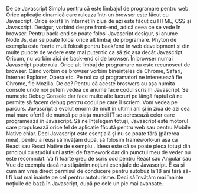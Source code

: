 De ce Javascript
Simplu pentru că este limbajul de programare pentru web.
Orice aplicație dinamică care ruleaza într-un browser este făcut cu Javascript.
Orice există în Internet în ziua de azi este făcut cu HTML, CSS și Javascript.
Desigur, vorbind despre front-end, adică ceea ce se vede în browser.
Pentru back-end se poate folosi Javascript desigur, și anume Node Js, dar se poate folosi orice alt limbaj de programare. Phyton de exemplu este foarte mult folosit pentru back/end în web development și din multe puncte de vedere este mai puternic ca să zic așa decât Javascript.
Oricum, nu vorbim aici de back-end ci de browser. În browser numai Javascript poate rula. Orice alt limbaj de programare nu este recunoscut de browser.
Când vorbim de browser vorbim bineînțeles de Chrome, Safari, Internet Explorer, Opera etc.
Pe noi ca și programatori ne interesează fie Chrome, fie Mozilla.
De ce?
Pentru că aceste broswers au așa numita console unde noi putem vedea ce anume face codul scris în Javascript.
Se numește Debug Console dar face multe alte lucruri pe lângă faptul că ne permite să facem debug pentru codul pe care îl scriem. Vom vedea pe parcurs.
Javascript a evolut enorm de mult în ultimii ani și în ziua de azi cea mai mare ofertă de muncă pe piața muncii IT se adresează celor care programează în Javascript.
Să ne înțelegem totuși, Javascript este motorul care propulsează orice fel de aplicație făcută pentru web sau pentru Mobile Native chiar.
Deci Javascript este esențială și nu se poate fără (părerea mea), pentru a reuși să învățăm după, să folosim framework-uri așa ca React sau React Native de exemplu .
Ideea este că se poate pleca totuși din prncipul cu studiul uni astfel de framework dar din punctul meu de veder nu este recomndat.
Va fi foarte greu de scris cod pentru React sau Angular sau Vue de exemplu dacă nu stăpânim noțiuni esențiale de Javascript.
E ca și cum am vrea direct permisul de conducere pentru autobuz la 18 ani fără să-l fi luat mai înainte pe cel pentru autoturisme.
Deci să învățăm mai înainte noțiuile de bază în Javascript, după pe cele un pic mai avansate.
